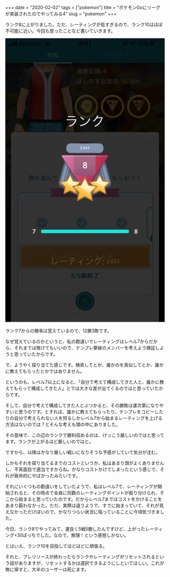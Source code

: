 +++
date = "2020-02-02"
tags = ["pokemon"]
title = "ポケモンGoにリーグが実装されたのでやってみる4"
slug = "pokemon"
+++

ランク8に上がりました。ただ、レーティングが低すぎるので、ランク10はほぼ不可能に近い。今回も思ったことなど書いていきます。

![](https://github.com/syui/mstdn.page/raw/master/img/mastodon/media_attachments/files/000/000/109/small/dcf66d5f87284609.png)

ランク7からの勝率は覚えているので、12勝3敗です。

なぜ覚えているのかというと、私の勘違いでレーティングはレベル7からだから、それまでは敗けてもいいので、テンプレ撃破のメンバーを考えよう検証しようと思っていたからです。

で、ようやく探り当てた感じです。検索してとか、誰かのを真似してとか、誰かに教えてもらったとかではありません。

というのも、レベル7以上になると、「自分で考えて構成してきた人と、誰かに教えてもらって構成してきた人」とでは大きな差が出てくるのではと思っていたからです。

そして、自分で考えて構成してきた人とぶつかると、その勝敗は運次第になりやすいと思うのです。とすれば、誰かに教えてもらったり、テンプレをコピーしたりの自分で考えられない人を狩るしかレベル7から始まるレーティングを上げる方法はないのでは？とそんな考えも頭の中にありました。

その意味で、この辺のランクで勝利収めるのは、けっこう厳しいのではと思ってます。ランクが上がるほど厳しいのではと。

ですから、以降はかなり厳しい戦いになりそうな予感がしていて気分が沈む。

しかもそれを探り当てるまでのコストというか、私はあまり頭がよくありませんし、不真面目で適当ですからね。かなりコストかけてしまったという感じで、それが致命的にやばかったみたいです。

それにいくつもの勘違いをしていたようで、私はレベル7で、レーティングが開始されると、その時点で全員に同数のレーティングポイントが振り分けられ、そこから始まると思っていたのです。だからレベル7まではコストをかけることをあまり厭わなかった。ただ、実際は違うようで、すでに始まっていて、それが見えなかっただけぽいので、かなりつらい状況に陥っていることに今頃気づきました。

今日、ランク8でやってみて、運良く5戦5勝したんですけど、上がったレーティング+30ぽっちでした。なので、無理！という感想しかない。

とはいえ、ランク10を目指してほどほどに頑張る。

それと、プレリリースが終わったらランクやレーティングがリセットされるという話がありますが、リセットするかは選択できるようにしといてほしい。これが無に帰すと、大半のユーザーは死にます。

